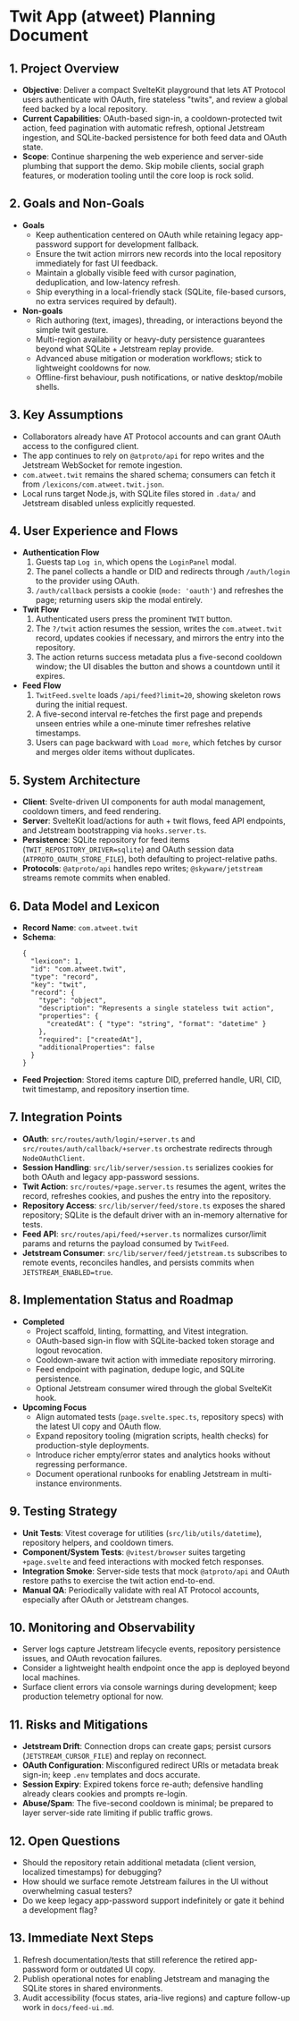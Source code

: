 # Twit App (atweet) Planning Document

## 1. Project Overview
- **Objective**: Deliver a compact SvelteKit playground that lets AT Protocol users authenticate with OAuth, fire stateless "twits", and review a global feed backed by a local repository.
- **Current Capabilities**: OAuth-based sign-in, a cooldown-protected twit action, feed pagination with automatic refresh, optional Jetstream ingestion, and SQLite-backed persistence for both feed data and OAuth state.
- **Scope**: Continue sharpening the web experience and server-side plumbing that support the demo. Skip mobile clients, social graph features, or moderation tooling until the core loop is rock solid.

## 2. Goals and Non-Goals
- **Goals**
  - Keep authentication centered on OAuth while retaining legacy app-password support for development fallback.
  - Ensure the twit action mirrors new records into the local repository immediately for fast UI feedback.
  - Maintain a globally visible feed with cursor pagination, deduplication, and low-latency refresh.
  - Ship everything in a local-friendly stack (SQLite, file-based cursors, no extra services required by default).
- **Non-goals**
  - Rich authoring (text, images), threading, or interactions beyond the simple twit gesture.
  - Multi-region availability or heavy-duty persistence guarantees beyond what SQLite + Jetstream replay provide.
  - Advanced abuse mitigation or moderation workflows; stick to lightweight cooldowns for now.
  - Offline-first behaviour, push notifications, or native desktop/mobile shells.

## 3. Key Assumptions
- Collaborators already have AT Protocol accounts and can grant OAuth access to the configured client.
- The app continues to rely on `@atproto/api` for repo writes and the Jetstream WebSocket for remote ingestion.
- `com.atweet.twit` remains the shared schema; consumers can fetch it from `/lexicons/com.atweet.twit.json`.
- Local runs target Node.js, with SQLite files stored in `.data/` and Jetstream disabled unless explicitly requested.

## 4. User Experience and Flows
- **Authentication Flow**
  1. Guests tap `Log in`, which opens the `LoginPanel` modal.
  2. The panel collects a handle or DID and redirects through `/auth/login` to the provider using OAuth.
  3. `/auth/callback` persists a cookie (`mode: 'oauth'`) and refreshes the page; returning users skip the modal entirely.
- **Twit Flow**
  1. Authenticated users press the prominent `TWIT` button.
  2. The `?/twit` action resumes the session, writes the `com.atweet.twit` record, updates cookies if necessary, and mirrors the entry into the repository.
  3. The action returns success metadata plus a five-second cooldown window; the UI disables the button and shows a countdown until it expires.
- **Feed Flow**
  1. `TwitFeed.svelte` loads `/api/feed?limit=20`, showing skeleton rows during the initial request.
  2. A five-second interval re-fetches the first page and prepends unseen entries while a one-minute timer refreshes relative timestamps.
  3. Users can page backward with `Load more`, which fetches by cursor and merges older items without duplicates.

## 5. System Architecture
- **Client**: Svelte-driven UI components for auth modal management, cooldown timers, and feed rendering.
- **Server**: SvelteKit load/actions for auth + twit flows, feed API endpoints, and Jetstream bootstrapping via `hooks.server.ts`.
- **Persistence**: SQLite repository for feed items (`TWIT_REPOSITORY_DRIVER=sqlite`) and OAuth session data (`ATPROTO_OAUTH_STORE_FILE`), both defaulting to project-relative paths.
- **Protocols**: `@atproto/api` handles repo writes; `@skyware/jetstream` streams remote commits when enabled.

## 6. Data Model and Lexicon
- **Record Name**: `com.atweet.twit`
- **Schema**:
  ```jsonc
  {
    "lexicon": 1,
    "id": "com.atweet.twit",
    "type": "record",
    "key": "twit",
    "record": {
      "type": "object",
      "description": "Represents a single stateless twit action",
      "properties": {
        "createdAt": { "type": "string", "format": "datetime" }
      },
      "required": ["createdAt"],
      "additionalProperties": false
    }
  }
  ```
- **Feed Projection**: Stored items capture DID, preferred handle, URI, CID, twit timestamp, and repository insertion time.

## 7. Integration Points
- **OAuth**: `src/routes/auth/login/+server.ts` and `src/routes/auth/callback/+server.ts` orchestrate redirects through `NodeOAuthClient`.
- **Session Handling**: `src/lib/server/session.ts` serializes cookies for both OAuth and legacy app-password sessions.
- **Twit Action**: `src/routes/+page.server.ts` resumes the agent, writes the record, refreshes cookies, and pushes the entry into the repository.
- **Repository Access**: `src/lib/server/feed/store.ts` exposes the shared repository; SQLite is the default driver with an in-memory alternative for tests.
- **Feed API**: `src/routes/api/feed/+server.ts` normalizes cursor/limit params and returns the payload consumed by `TwitFeed`.
- **Jetstream Consumer**: `src/lib/server/feed/jetstream.ts` subscribes to remote events, reconciles handles, and persists commits when `JETSTREAM_ENABLED=true`.

## 8. Implementation Status and Roadmap
- **Completed**
  - Project scaffold, linting, formatting, and Vitest integration.
  - OAuth-based sign-in flow with SQLite-backed token storage and logout revocation.
  - Cooldown-aware twit action with immediate repository mirroring.
  - Feed endpoint with pagination, dedupe logic, and SQLite persistence.
  - Optional Jetstream consumer wired through the global SvelteKit hook.
- **Upcoming Focus**
  - Align automated tests (`page.svelte.spec.ts`, repository specs) with the latest UI copy and OAuth flow.
  - Expand repository tooling (migration scripts, health checks) for production-style deployments.
  - Introduce richer empty/error states and analytics hooks without regressing performance.
  - Document operational runbooks for enabling Jetstream in multi-instance environments.

## 9. Testing Strategy
- **Unit Tests**: Vitest coverage for utilities (`src/lib/utils/datetime`), repository helpers, and cooldown timers.
- **Component/System Tests**: `@vitest/browser` suites targeting `+page.svelte` and feed interactions with mocked fetch responses.
- **Integration Smoke**: Server-side tests that mock `@atproto/api` and OAuth restore paths to exercise the twit action end-to-end.
- **Manual QA**: Periodically validate with real AT Protocol accounts, especially after OAuth or Jetstream changes.

## 10. Monitoring and Observability
- Server logs capture Jetstream lifecycle events, repository persistence issues, and OAuth revocation failures.
- Consider a lightweight health endpoint once the app is deployed beyond local machines.
- Surface client errors via console warnings during development; keep production telemetry optional for now.

## 11. Risks and Mitigations
- **Jetstream Drift**: Connection drops can create gaps; persist cursors (`JETSTREAM_CURSOR_FILE`) and replay on reconnect.
- **OAuth Configuration**: Misconfigured redirect URIs or metadata break sign-in; keep `.env` templates and docs accurate.
- **Session Expiry**: Expired tokens force re-auth; defensive handling already clears cookies and prompts re-login.
- **Abuse/Spam**: The five-second cooldown is minimal; be prepared to layer server-side rate limiting if public traffic grows.

## 12. Open Questions
- Should the repository retain additional metadata (client version, localized timestamps) for debugging?
- How should we surface remote Jetstream failures in the UI without overwhelming casual testers?
- Do we keep legacy app-password support indefinitely or gate it behind a development flag?

## 13. Immediate Next Steps
1. Refresh documentation/tests that still reference the retired app-password form or outdated UI copy.
2. Publish operational notes for enabling Jetstream and managing the SQLite stores in shared environments.
3. Audit accessibility (focus states, aria-live regions) and capture follow-up work in `docs/feed-ui.md`.
